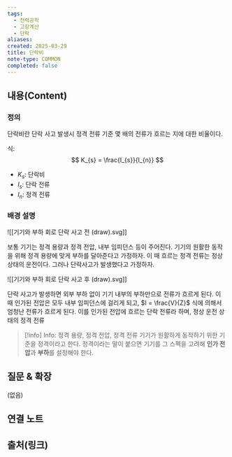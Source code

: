 ```yaml
---
tags:
  - 전력공학
  - 고장계산
  - 단락
aliases: 
created: 2025-03-29
title: 단락비
note-type: COMMON
completed: false
---
```


## 내용(Content)

### 정의

단락비란 단락 사고 발생시 정격 전류 기준 몇 배의 전류가 흐르는 지에 대한 비율이다. 

식:
$$
K_{s} = \frac{I_{s}}{I_{n}}
$$

- $K_{s}$: 단락비
- $I_{s}$: 단락 전류
- $I_{n}$: 정격 전류

### 배경 설명

![[기기와 부하 회로 단락 사고 전 (draw).svg]]

보통 기기는 정격 용량과 정격 전압, 내부 임피던스 등이 주어진다. 기기의 원활한 동작을 위해 정격 용량에 맞게 부하를 달아준다고 가정하자. 이 때 흐르는 정격 전류는 정상 상태의 운전이다. 그러나 단락사고가 발생했다고 가정하자.

![[기기와 부하 회로 단락 사고 후 (draw).svg]]

단락 사고가 발생하면 외부 부하 없이 기기 내부의 부하만으로 전류가 흐르게 된다. 이 때 인가된 전압은 모두 내부 임피던스에 걸리게 되고, $I = \frac{V}{Z}$ 식에 의해서 엄청난 전류가 흐르게 된다. 이를 인가된 전압에 흐르는 단락 전류라 하며, 정상 운전 상태의 정격 전류

>[!info] Info: 정격 용량, 정격 전압, 정격 전류
>기기가 원활하게 동작하기 위한 기준을 정격이라고 한다. 정격이라는 말이 붙으면 기기를 그 스펙을 고려해 **인가 전압**과 **부하**를 설정해야 한다.





## 질문 & 확장

(없음)

## 연결 노트

## 출처(링크)

